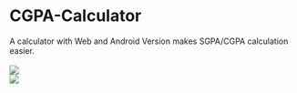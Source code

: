 # CGPA-Calculator
A calculator with Web and Android Version makes SGPA/CGPA calculation easier.
<br><br>
<img src="https://github.com/kapoor-rakshit/CGPA-Calculator/blob/master/CGPA1.PNG">
<br>
<img src="https://github.com/kapoor-rakshit/CGPA-Calculator/blob/master/CGPA2.PNG">
